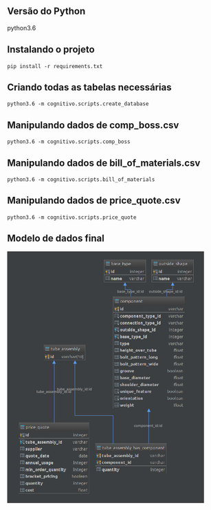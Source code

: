 Versão do Python
---
python3.6


Instalando o projeto
---

    pip install -r requirements.txt


Criando todas as tabelas necessárias
---

    python3.6 -m cognitivo.scripts.create_database


Manipulando dados de comp_boss.csv
---

    python3.6 -m cognitivo.scripts.comp_boss


Manipulando dados de bill_of_materials.csv
---

    python3.6 -m cognitivo.scripts.bill_of_materials


Manipulando dados de price_quote.csv
---

    python3.6 -m cognitivo.scripts.price_quote


Modelo de dados final
---

![Diagram](diagram.png "Diagram")
